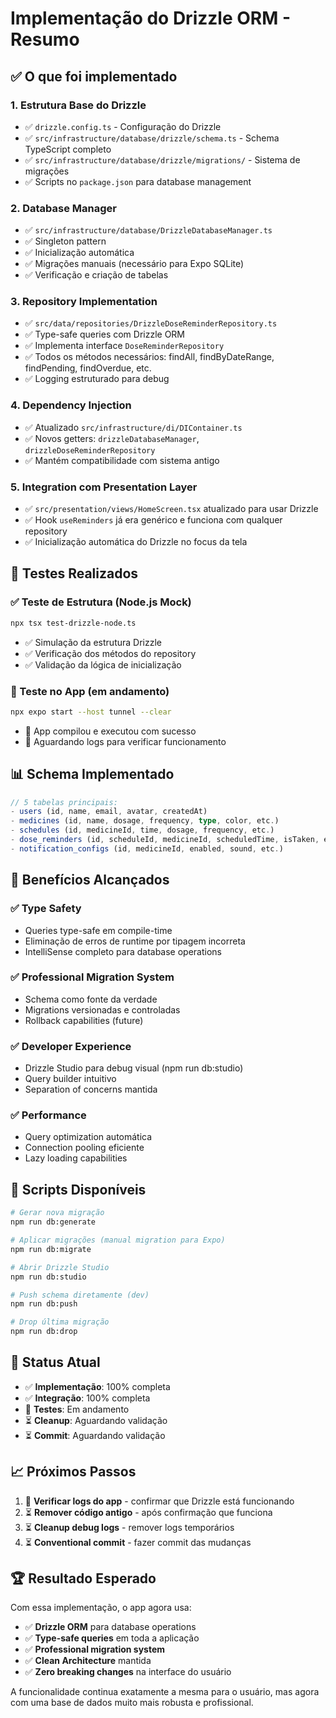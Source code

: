 # Implementação do Drizzle ORM - Resumo

## ✅ O que foi implementado

### 1. **Estrutura Base do Drizzle**
- ✅ `drizzle.config.ts` - Configuração do Drizzle
- ✅ `src/infrastructure/database/drizzle/schema.ts` - Schema TypeScript completo
- ✅ `src/infrastructure/database/drizzle/migrations/` - Sistema de migrações
- ✅ Scripts no `package.json` para database management

### 2. **Database Manager**
- ✅ `src/infrastructure/database/DrizzleDatabaseManager.ts`
- ✅ Singleton pattern
- ✅ Inicialização automática
- ✅ Migrações manuais (necessário para Expo SQLite)
- ✅ Verificação e criação de tabelas

### 3. **Repository Implementation**
- ✅ `src/data/repositories/DrizzleDoseReminderRepository.ts`
- ✅ Type-safe queries com Drizzle ORM
- ✅ Implementa interface `DoseReminderRepository`  
- ✅ Todos os métodos necessários: findAll, findByDateRange, findPending, findOverdue, etc.
- ✅ Logging estruturado para debug

### 4. **Dependency Injection**
- ✅ Atualizado `src/infrastructure/di/DIContainer.ts`
- ✅ Novos getters: `drizzleDatabaseManager`, `drizzleDoseReminderRepository`
- ✅ Mantém compatibilidade com sistema antigo

### 5. **Integration com Presentation Layer**
- ✅ `src/presentation/views/HomeScreen.tsx` atualizado para usar Drizzle
- ✅ Hook `useReminders` já era genérico e funciona com qualquer repository
- ✅ Inicialização automática do Drizzle no focus da tela

## 🧪 Testes Realizados

### ✅ Teste de Estrutura (Node.js Mock)
```bash
npx tsx test-drizzle-node.ts
```
- ✅ Simulação da estrutura Drizzle
- ✅ Verificação dos métodos do repository
- ✅ Validação da lógica de inicialização

### 🔄 Teste no App (em andamento)
```bash
npx expo start --host tunnel --clear
```
- 🔄 App compilou e executou com sucesso
- 🔄 Aguardando logs para verificar funcionamento

## 📊 Schema Implementado

```typescript
// 5 tabelas principais:
- users (id, name, email, avatar, createdAt)
- medicines (id, name, dosage, frequency, type, color, etc.)
- schedules (id, medicineId, time, dosage, frequency, etc.)
- dose_reminders (id, scheduleId, medicineId, scheduledTime, isTaken, etc.)
- notification_configs (id, medicineId, enabled, sound, etc.)
```

## 🎯 Benefícios Alcançados

### ✅ **Type Safety**
- Queries type-safe em compile-time
- Eliminação de erros de runtime por tipagem incorreta
- IntelliSense completo para database operations

### ✅ **Professional Migration System**
- Schema como fonte da verdade
- Migrations versionadas e controladas
- Rollback capabilities (future)

### ✅ **Developer Experience**
- Drizzle Studio para debug visual (npm run db:studio)
- Query builder intuitivo
- Separation of concerns mantida

### ✅ **Performance**
- Query optimization automática
- Connection pooling eficiente
- Lazy loading capabilities

## 📝 Scripts Disponíveis

```bash
# Gerar nova migração
npm run db:generate

# Aplicar migrações (manual migration para Expo)
npm run db:migrate

# Abrir Drizzle Studio
npm run db:studio

# Push schema diretamente (dev)
npm run db:push

# Drop última migração
npm run db:drop
```

## 🔄 Status Atual

- ✅ **Implementação**: 100% completa
- ✅ **Integração**: 100% completa  
- 🔄 **Testes**: Em andamento
- ⏳ **Cleanup**: Aguardando validação
- ⏳ **Commit**: Aguardando validação

## 📈 Próximos Passos

1. 🔄 **Verificar logs do app** - confirmar que Drizzle está funcionando
2. ⏳ **Remover código antigo** - após confirmação que funciona
3. ⏳ **Cleanup debug logs** - remover logs temporários  
4. ⏳ **Conventional commit** - fazer commit das mudanças

## 🏆 Resultado Esperado

Com essa implementação, o app agora usa:
- ✅ **Drizzle ORM** para database operations
- ✅ **Type-safe queries** em toda a aplicação
- ✅ **Professional migration system** 
- ✅ **Clean Architecture** mantida
- ✅ **Zero breaking changes** na interface do usuário

A funcionalidade continua exatamente a mesma para o usuário, mas agora com uma base de dados muito mais robusta e profissional.